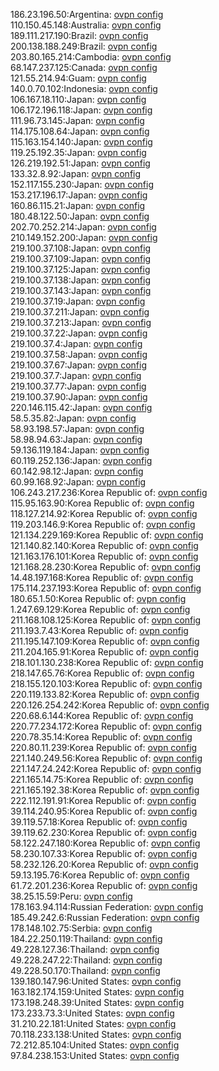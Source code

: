 186.23.196.50:Argentina: [ovpn config](vpn/186_23_196_50.ovpn)  
110.150.45.148:Australia: [ovpn config](vpn/110_150_45_148.ovpn)  
189.111.217.190:Brazil: [ovpn config](vpn/189_111_217_190.ovpn)  
200.138.188.249:Brazil: [ovpn config](vpn/200_138_188_249.ovpn)  
203.80.165.214:Cambodia: [ovpn config](vpn/203_80_165_214.ovpn)  
68.147.237.125:Canada: [ovpn config](vpn/68_147_237_125.ovpn)  
121.55.214.94:Guam: [ovpn config](vpn/121_55_214_94.ovpn)  
140.0.70.102:Indonesia: [ovpn config](vpn/140_0_70_102.ovpn)  
106.167.18.110:Japan: [ovpn config](vpn/106_167_18_110.ovpn)  
106.172.196.118:Japan: [ovpn config](vpn/106_172_196_118.ovpn)  
111.96.73.145:Japan: [ovpn config](vpn/111_96_73_145.ovpn)  
114.175.108.64:Japan: [ovpn config](vpn/114_175_108_64.ovpn)  
115.163.154.140:Japan: [ovpn config](vpn/115_163_154_140.ovpn)  
119.25.192.35:Japan: [ovpn config](vpn/119_25_192_35.ovpn)  
126.219.192.51:Japan: [ovpn config](vpn/126_219_192_51.ovpn)  
133.32.8.92:Japan: [ovpn config](vpn/133_32_8_92.ovpn)  
152.117.155.230:Japan: [ovpn config](vpn/152_117_155_230.ovpn)  
153.217.196.17:Japan: [ovpn config](vpn/153_217_196_17.ovpn)  
160.86.115.21:Japan: [ovpn config](vpn/160_86_115_21.ovpn)  
180.48.122.50:Japan: [ovpn config](vpn/180_48_122_50.ovpn)  
202.70.252.214:Japan: [ovpn config](vpn/202_70_252_214.ovpn)  
210.149.152.200:Japan: [ovpn config](vpn/210_149_152_200.ovpn)  
219.100.37.108:Japan: [ovpn config](vpn/219_100_37_108.ovpn)  
219.100.37.109:Japan: [ovpn config](vpn/219_100_37_109.ovpn)  
219.100.37.125:Japan: [ovpn config](vpn/219_100_37_125.ovpn)  
219.100.37.138:Japan: [ovpn config](vpn/219_100_37_138.ovpn)  
219.100.37.143:Japan: [ovpn config](vpn/219_100_37_143.ovpn)  
219.100.37.19:Japan: [ovpn config](vpn/219_100_37_19.ovpn)  
219.100.37.211:Japan: [ovpn config](vpn/219_100_37_211.ovpn)  
219.100.37.213:Japan: [ovpn config](vpn/219_100_37_213.ovpn)  
219.100.37.22:Japan: [ovpn config](vpn/219_100_37_22.ovpn)  
219.100.37.4:Japan: [ovpn config](vpn/219_100_37_4.ovpn)  
219.100.37.58:Japan: [ovpn config](vpn/219_100_37_58.ovpn)  
219.100.37.67:Japan: [ovpn config](vpn/219_100_37_67.ovpn)  
219.100.37.7:Japan: [ovpn config](vpn/219_100_37_7.ovpn)  
219.100.37.77:Japan: [ovpn config](vpn/219_100_37_77.ovpn)  
219.100.37.90:Japan: [ovpn config](vpn/219_100_37_90.ovpn)  
220.146.115.42:Japan: [ovpn config](vpn/220_146_115_42.ovpn)  
58.5.35.82:Japan: [ovpn config](vpn/58_5_35_82.ovpn)  
58.93.198.57:Japan: [ovpn config](vpn/58_93_198_57.ovpn)  
58.98.94.63:Japan: [ovpn config](vpn/58_98_94_63.ovpn)  
59.136.119.184:Japan: [ovpn config](vpn/59_136_119_184.ovpn)  
60.119.252.136:Japan: [ovpn config](vpn/60_119_252_136.ovpn)  
60.142.98.12:Japan: [ovpn config](vpn/60_142_98_12.ovpn)  
60.99.168.92:Japan: [ovpn config](vpn/60_99_168_92.ovpn)  
106.243.217.236:Korea Republic of: [ovpn config](vpn/106_243_217_236.ovpn)  
115.95.163.90:Korea Republic of: [ovpn config](vpn/115_95_163_90.ovpn)  
118.127.214.92:Korea Republic of: [ovpn config](vpn/118_127_214_92.ovpn)  
119.203.146.9:Korea Republic of: [ovpn config](vpn/119_203_146_9.ovpn)  
121.134.229.169:Korea Republic of: [ovpn config](vpn/121_134_229_169.ovpn)  
121.140.82.140:Korea Republic of: [ovpn config](vpn/121_140_82_140.ovpn)  
121.163.176.101:Korea Republic of: [ovpn config](vpn/121_163_176_101.ovpn)  
121.168.28.230:Korea Republic of: [ovpn config](vpn/121_168_28_230.ovpn)  
14.48.197.168:Korea Republic of: [ovpn config](vpn/14_48_197_168.ovpn)  
175.114.237.193:Korea Republic of: [ovpn config](vpn/175_114_237_193.ovpn)  
180.65.1.50:Korea Republic of: [ovpn config](vpn/180_65_1_50.ovpn)  
1.247.69.129:Korea Republic of: [ovpn config](vpn/1_247_69_129.ovpn)  
211.168.108.125:Korea Republic of: [ovpn config](vpn/211_168_108_125.ovpn)  
211.193.7.43:Korea Republic of: [ovpn config](vpn/211_193_7_43.ovpn)  
211.195.147.109:Korea Republic of: [ovpn config](vpn/211_195_147_109.ovpn)  
211.204.165.91:Korea Republic of: [ovpn config](vpn/211_204_165_91.ovpn)  
218.101.130.238:Korea Republic of: [ovpn config](vpn/218_101_130_238.ovpn)  
218.147.65.76:Korea Republic of: [ovpn config](vpn/218_147_65_76.ovpn)  
218.155.120.103:Korea Republic of: [ovpn config](vpn/218_155_120_103.ovpn)  
220.119.133.82:Korea Republic of: [ovpn config](vpn/220_119_133_82.ovpn)  
220.126.254.242:Korea Republic of: [ovpn config](vpn/220_126_254_242.ovpn)  
220.68.6.144:Korea Republic of: [ovpn config](vpn/220_68_6_144.ovpn)  
220.77.234.172:Korea Republic of: [ovpn config](vpn/220_77_234_172.ovpn)  
220.78.35.14:Korea Republic of: [ovpn config](vpn/220_78_35_14.ovpn)  
220.80.11.239:Korea Republic of: [ovpn config](vpn/220_80_11_239.ovpn)  
221.140.249.56:Korea Republic of: [ovpn config](vpn/221_140_249_56.ovpn)  
221.147.24.242:Korea Republic of: [ovpn config](vpn/221_147_24_242.ovpn)  
221.165.14.75:Korea Republic of: [ovpn config](vpn/221_165_14_75.ovpn)  
221.165.192.38:Korea Republic of: [ovpn config](vpn/221_165_192_38.ovpn)  
222.112.191.91:Korea Republic of: [ovpn config](vpn/222_112_191_91.ovpn)  
39.114.240.95:Korea Republic of: [ovpn config](vpn/39_114_240_95.ovpn)  
39.119.57.18:Korea Republic of: [ovpn config](vpn/39_119_57_18.ovpn)  
39.119.62.230:Korea Republic of: [ovpn config](vpn/39_119_62_230.ovpn)  
58.122.247.180:Korea Republic of: [ovpn config](vpn/58_122_247_180.ovpn)  
58.230.107.33:Korea Republic of: [ovpn config](vpn/58_230_107_33.ovpn)  
58.232.126.20:Korea Republic of: [ovpn config](vpn/58_232_126_20.ovpn)  
59.13.195.76:Korea Republic of: [ovpn config](vpn/59_13_195_76.ovpn)  
61.72.201.236:Korea Republic of: [ovpn config](vpn/61_72_201_236.ovpn)  
38.25.15.59:Peru: [ovpn config](vpn/38_25_15_59.ovpn)  
178.163.94.114:Russian Federation: [ovpn config](vpn/178_163_94_114.ovpn)  
185.49.242.6:Russian Federation: [ovpn config](vpn/185_49_242_6.ovpn)  
178.148.102.75:Serbia: [ovpn config](vpn/178_148_102_75.ovpn)  
184.22.250.119:Thailand: [ovpn config](vpn/184_22_250_119.ovpn)  
49.228.127.36:Thailand: [ovpn config](vpn/49_228_127_36.ovpn)  
49.228.247.22:Thailand: [ovpn config](vpn/49_228_247_22.ovpn)  
49.228.50.170:Thailand: [ovpn config](vpn/49_228_50_170.ovpn)  
139.180.147.96:United States: [ovpn config](vpn/139_180_147_96.ovpn)  
163.182.174.159:United States: [ovpn config](vpn/163_182_174_159.ovpn)  
173.198.248.39:United States: [ovpn config](vpn/173_198_248_39.ovpn)  
173.233.73.3:United States: [ovpn config](vpn/173_233_73_3.ovpn)  
31.210.22.181:United States: [ovpn config](vpn/31_210_22_181.ovpn)  
70.118.233.138:United States: [ovpn config](vpn/70_118_233_138.ovpn)  
72.212.85.104:United States: [ovpn config](vpn/72_212_85_104.ovpn)  
97.84.238.153:United States: [ovpn config](vpn/97_84_238_153.ovpn)  
